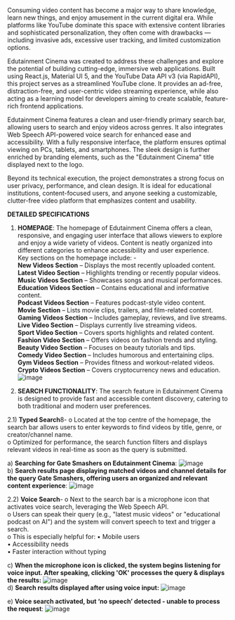 Consuming video content has become a major way to share knowledge, learn new things, and enjoy amusement in the current digital era. While platforms like YouTube dominate this space with extensive content libraries and sophisticated personalization, they often come with drawbacks — including invasive ads, excessive user tracking, and limited customization options.

Edutainment Cinema was created to address these challenges and explore the potential of building cutting-edge, immersive web applications. Built using React.js, Material UI 5, and the YouTube Data API v3 (via RapidAPI), this project serves as a streamlined YouTube clone. It provides an ad-free, distraction-free, and user-centric video streaming experience, while also acting as a learning model for developers aiming to create scalable, feature-rich frontend applications.

Edutainment Cinema features a clean and user-friendly primary search bar, allowing users to search and enjoy videos across genres. It also integrates Web Speech API-powered voice search for enhanced ease and accessibility. With a fully responsive interface, the platform ensures optimal viewing on PCs, tablets, and smartphones. The sleek design is further enriched by branding elements, such as the "Edutainment Cinema" title displayed next to the logo.

Beyond its technical execution, the project demonstrates a strong focus on user privacy, performance, and clean design. It is ideal for educational institutions, content-focused users, and anyone seeking a customizable, clutter-free video platform that emphasizes content and usability.

**DETAILED SPECIFICATIONS** 
 
1. **HOMEPAGE**: 
The homepage of Edutainment Cinema offers a clean, responsive, and 
engaging user interface that allows viewers to explore and enjoy a wide variety 
of videos. Content is neatly organized into different categories to enhance 
accessibility and user experience.<br> Key sections on the homepage include: -<br> 
 **New Videos Section** – Displays the most recently uploaded content.<br> 
 **Latest Video Section** – Highlights trending or recently popular videos.<br> 
 **Music Videos Section** – Showcases songs and musical performances.<br> 
 **Education Videos Section** – Contains educational and informative content.<br> 
 **Podcast Videos Section** – Features podcast-style video content.<br> 
 **Movie Section** – Lists movie clips, trailers, and film-related content.<br> 
 **Gaming Videos Section** – Includes gameplay, reviews, and live streams.<br> 
 **Live Video Section** – Displays currently live streaming videos.<br> 
 **Sport Video Section** – Covers sports highlights and related content.<br> 
 **Fashion Video Section** – Offers videos on fashion trends and styling.<br> 
 **Beauty Video Section** – Focuses on beauty tutorials and tips.<br> 
 **Comedy Video Section** – Includes humorous and entertaining clips.<br> 
 **Gym Videos Section** – Provides fitness and workout-related videos.<br> 
 **Crypto Videos Section** – Covers cryptocurrency news and education.<br>
![image](https://github.com/user-attachments/assets/53b6fc72-873f-486a-b086-693d5a762709)

2.	**SEARCH FUNCTIONALITY**: 
The search feature in Edutainment Cinema is designed to provide fast and accessible content discovery, catering to both traditional and modern user preferences.

2.1) **Typed Search**8-
o	Located at the top centre of the homepage, the search bar allows users to enter keywords to find videos by title, genre, or creator/channel name.<br>
o	Optimized for performance, the search function filters and displays relevant videos in real-time as soon as the query is submitted.<br>

a)	**Searching for Gate Smashers on Edutainment Cinema**:
![image](https://github.com/user-attachments/assets/5bbe9ee3-4cd4-4490-9620-8d107fa4b378) <br>
b)	**Search results page displaying matched videos and channel details for the query Gate Smashers, offering users an organized and relevant content experience**:
![image](https://github.com/user-attachments/assets/a2e071d6-dd16-43b9-b8d4-8d0e17b3bc75) <br>

2.2) **Voice Search**-
o	Next to the search bar is a microphone icon that activates voice search, leveraging the Web Speech API.<br>
o	Users can speak their query (e.g., "latest music videos" or "educational podcast on AI") and the system will convert speech to text and trigger a search.<br>
o	This is especially helpful for:
•	Mobile users <br>
•	Accessibility needs <br>
•	Faster interaction without typing <br>

c)	**When the microphone icon is clicked, the system begins listening for voice input. After speaking, clicking 'OK' processes the query & displays the results:**
![image](https://github.com/user-attachments/assets/6ddc81b9-7901-4d4b-8fa4-142915c18b2c)  <br>
d)	**Search results displayed after using voice input:**
![image](https://github.com/user-attachments/assets/959427ca-d92a-4c31-8267-83e108942ac4) <br>

e)	**Voice search activated, but ‘no speech’ detected - unable to process the request**:
![image](https://github.com/user-attachments/assets/90e406f0-7fdc-4f9e-94c3-7e55b0a5d204)







